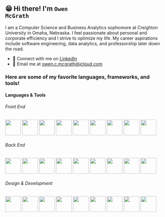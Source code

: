 ## 😁 Hi there! I'm <code>Owen McGrath</code>
<p></p>
I am a Computer Science and Business Analytics sophomore at Creighton University in Omaha, Nebraska. I feel passionate about personal and corporate efficiency and I strive to optimize my life. My career aspirations include software engineering, data analytics, and professorship later down the road.
<p></p>
<ul>
<li> 🤝 Connect with me on <a href="https://www.linkedin.com/in/owen-mcgrath-ocm/" rel="nofollow">LinkedIn</a></li>
<li> 📩 Email me at <a href="mailto:owen.c.mcgrathicloud.com"<code>owen.c.mcgrath@icloud.com</code></a></li>
</ul>

### Here are some of my favorite languages, frameworks, and tools!

#### Languages & Tools

###### Front End


<div class="container">
    <img src="https://cdn.jsdelivr.net/gh/devicons/devicon@latest/icons/javascript/javascript-original.svg" height="50" width="50">
    <img src="https://cdn.jsdelivr.net/gh/devicons/devicon@latest/icons/html5/html5-original.svg" height="50" width="50" />
    <img src="https://cdn.jsdelivr.net/gh/devicons/devicon@latest/icons/css3/css3-original.svg" height="50" width="50" />
    <img src="https://cdn.jsdelivr.net/gh/devicons/devicon@latest/icons/tailwindcss/tailwindcss-original.svg" height="50" width="50" />
    <img src="https://cdn.jsdelivr.net/gh/devicons/devicon@latest/icons/sass/sass-original.svg" height="50" width="50" />
    <img src="https://cdn.jsdelivr.net/gh/devicons/devicon@latest/icons/nextjs/nextjs-original.svg" height="50" width="50" />
    <img src="https://cdn.jsdelivr.net/gh/devicons/devicon@latest/icons/react/react-original.svg" height = "50" width = "50" />
    <img src="https://cdn.jsdelivr.net/gh/devicons/devicon@latest/icons/flutter/flutter-original.svg" height="50" width="50" />
    <img src="https://cdn.jsdelivr.net/gh/devicons/devicon@latest/icons/androidstudio/androidstudio-original.svg" height =  "50" width = "50" />
          

###### Back End

<div class="container">
    <img src="https://cdn.jsdelivr.net/gh/devicons/devicon@latest/icons/swift/swift-original.svg" height="50" width="50">
    <img src="https://cdn.jsdelivr.net/gh/devicons/devicon@latest/icons/java/java-original.svg" height = "50" width = "50"/>
        <img src="https://cdn.jsdelivr.net/gh/devicons/devicon@latest/icons/python/python-original.svg" height = "50" width = "50" />
    <img src="https://cdn.jsdelivr.net/gh/devicons/devicon@latest/icons/dart/dart-original.svg" height = "50" width = "50" />
 <img src="https://cdn.jsdelivr.net/gh/devicons/devicon@latest/icons/php/php-original.svg" height = "50" width = "50" />
<img src="https://cdn.jsdelivr.net/gh/devicons/devicon@latest/icons/bash/bash-original.svg" height = "50" width = "50" />
    <img src="https://cdn.jsdelivr.net/gh/devicons/devicon@latest/icons/ohmyzsh/ohmyzsh-original.svg" height = "50" width = "50" />
    <img src="https://cdn.jsdelivr.net/gh/devicons/devicon@latest/icons/mysql/mysql-original.svg" height = "50" width = "50" />
    <img src="https://cdn.jsdelivr.net/gh/devicons/devicon@latest/icons/django/django-plain.svg"  height = "50" width = "50" />
          
          

###### Design & Development

<div class="container">
    <img src="https://cdn.jsdelivr.net/gh/devicons/devicon@latest/icons/figma/figma-original.svg" height = "50" wdith = "50"/>
    <img src="https://cdn.jsdelivr.net/gh/devicons/devicon@latest/icons/jira/jira-original.svg" height = "50" width = "50"/>
    <img src="https://cdn.jsdelivr.net/gh/devicons/devicon@latest/icons/notion/notion-original.svg" height = "50" width = "50" />
    <img src="https://cdn.jsdelivr.net/gh/devicons/devicon@latest/icons/apple/apple-original.svg" height = "50" width = "50" />
    <img src="https://cdn.jsdelivr.net/gh/devicons/devicon@latest/icons/windows11/windows11-original.svg" height = "50" width = "50" />
    <img src="https://cdn.jsdelivr.net/gh/devicons/devicon@latest/icons/linux/linux-original.svg" height = "50" width = "50" />
    <img src="https://cdn.jsdelivr.net/gh/devicons/devicon@latest/icons/xcode/xcode-original.svg" height = "50" width = "50" />
    <img src="https://cdn.jsdelivr.net/gh/devicons/devicon@latest/icons/vscode/vscode-original.svg" height = "50" width = "50" />
    <img src="https://cdn.jsdelivr.net/gh/devicons/devicon@latest/icons/eclipse/eclipse-original.svg" height = "50" width = "50" />
